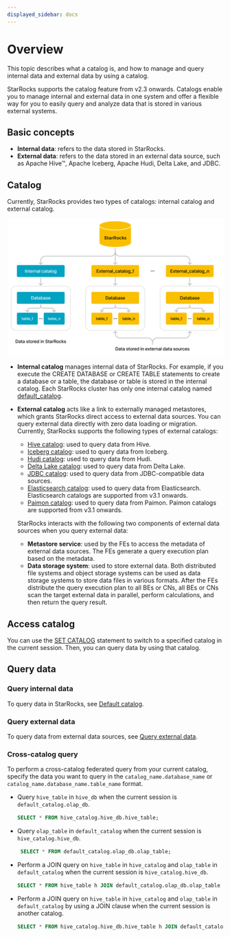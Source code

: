 ```yaml
---
displayed_sidebar: docs
---
```


# Overview

This topic describes what a catalog is, and how to manage and query internal data and external data by using a catalog.

StarRocks supports the catalog feature from v2.3 onwards. Catalogs enable you to manage internal and external data in one system and offer a flexible way for you to easily query and analyze data that is stored in various external systems.

## Basic concepts

- **Internal data**: refers to the data stored in StarRocks.
- **External data**: refers to the data stored in an external data source, such as Apache Hive™, Apache Iceberg, Apache Hudi, Delta Lake, and JDBC.

## Catalog

Currently, StarRocks provides two types of catalogs: internal catalog and external catalog.

![figure1](../../_assets/3.8.1.png)

- **Internal catalog** manages internal data of StarRocks. For example, if you execute the CREATE DATABASE or CREATE TABLE statements to create a database or a table, the database or table is stored in the internal catalog. Each StarRocks cluster has only one internal catalog named [default_catalog](../catalog/default_catalog.md).

- **External catalog** acts like a link to externally managed metastores, which grants StarRocks direct access to external data sources. You can query external data directly with zero data loading or migration. Currently, StarRocks supports the following types of external catalogs:
  - [Hive catalog](../catalog/hive_catalog.md): used to query data from Hive.
  - [Iceberg catalog](../catalog/iceberg_catalog.md): used to query data from Iceberg.
  - [Hudi catalog](../catalog/hudi_catalog.md): used to query data from Hudi.
  - [Delta Lake catalog](../catalog/deltalake_catalog.md): used to query data from Delta Lake.
  - [JDBC catalog](../catalog/jdbc_catalog.md): used to query data from JDBC-compatible data sources.
  - [Elasticsearch catalog](../catalog/elasticsearch_catalog.md): used to query data from Elasticsearch. Elasticsearch catalogs are supported from v3.1 onwards.
  - [Paimon catalog](../catalog/paimon_catalog.md): used to query data from Paimon. Paimon catalogs are supported from v3.1 onwards.

  StarRocks interacts with the following two components of external data sources when you query external data:

  - **Metastore service**: used by the FEs to access the metadata of external data sources. The FEs generate a query execution plan based on the metadata.
  - **Data storage system**: used to store external data. Both distributed file systems and object
  storage systems can be used as data storage systems to store data files in various formats. After the FEs distribute the query execution plan to all BEs or CNs, all BEs or CNs scan the target external data in parallel, perform calculations, and then return the query result.

## Access catalog

You can use the [SET CATALOG](../../sql-reference/sql-statements/Catalog/SET_CATALOG.md) statement to switch to a specified catalog in the current session. Then, you can query data by using that catalog.

## Query data

### Query internal data

To query data in StarRocks, see [Default catalog](../catalog/default_catalog.md).

### Query external data

To query data from external data sources, see [Query external data](../catalog/query_external_data.md).

### Cross-catalog query

To perform a cross-catalog federated query from your current catalog, specify the data you want to query in the `catalog_name.database_name` or `catalog_name.database_name.table_name` format.

- Query `hive_table` in `hive_db` when the current session is `default_catalog.olap_db`.

    ```SQL
    SELECT * FROM hive_catalog.hive_db.hive_table;
    ```

- Query `olap_table` in `default_catalog` when the current session is `hive_catalog.hive_db`.

   ```SQL
    SELECT * FROM default_catalog.olap_db.olap_table;
    ```

- Perform a JOIN query on `hive_table` in `hive_catalog` and `olap_table` in `default_catalog` when the current session is `hive_catalog.hive_db`.

    ```SQL
    SELECT * FROM hive_table h JOIN default_catalog.olap_db.olap_table o WHERE h.id = o.id;
    ```

- Perform a JOIN query on `hive_table` in `hive_catalog` and `olap_table` in `default_catalog` by using a JOIN clause when the current session is another catalog.

    ```SQL
    SELECT * FROM hive_catalog.hive_db.hive_table h JOIN default_catalog.olap_db.olap_table o WHERE h.id = o.id;
    ```
